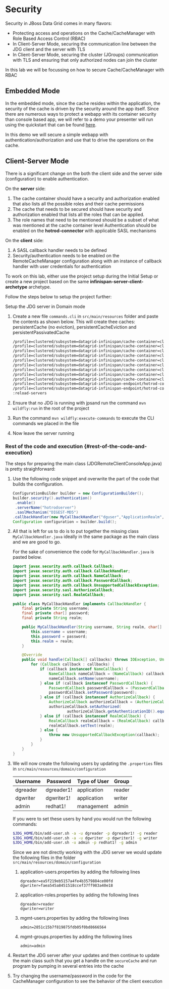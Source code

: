 # Security

Security in JBoss Data Grid comes in many flavors:

* Protecting access and operations on the Cache/CacheManager with Role Based Access Control \(RBAC\)
* In Client-Server Mode, securing the communication line between the JDG client and the server with TLS
* In Client-Server Mode, securing the cluster \(JGroups\) communication with TLS and ensuring that only authorized nodes can join the cluster

In this lab we will be focussing on how to secure Cache/CacheManager with RBAC

## Embedded Mode

In the embedded mode, since the cache resides within the application, the security of the cache is driven by the security around the app itself. Since there are numerous ways to protect a webapp with its container security than console based app, we will refer to a demo your presenter will run using the quickstart that can be found [here](https://github.com/vchintal/secure-embedded-cache-quickstart).

In this demo we will secure a simple webapp with authentication/authorization and use that to drive the operations on the cache.

## Client-Server Mode

There is a significant change on the both the client side and the server side \(configuration\) to enable authentication.

On the **server** side:

1. The cache container should have a security and authorization enabled that also lists all the possible roles and their cache permissions
2. The cache that needs to be secured should have security and authorization enabled that lists all the roles that can be applied.
3. The role names that need to be mentioned should be a subset of what was mentioned at the cache container level Authentication should be enabled on the **hotrod-connector** with applicable SASL mechanisms

On the **client** side:

1. A SASL callback handler needs to be defined
2. Security/authentication needs to be enabled on the RemoteCacheManager configuration along with an instance of callback handler with user credentials for authentication

To work on this lab, either use the project setup during the Initial Setup or create a new project based on the same **infinispan-server-client-archetype** archetype.

Follow the steps below to setup the project further:

Setup the JDG server in Domain mode

1. Create a new file `commands.cli` in `src/main/resources` folder and paste the contents as shown below. This will create thee caches: persistentCache \(no eviction\), persistentCacheEviction and persistentPassivatedCache

   ```sh
   /profile=clustered/subsystem=datagrid-infinispan/cache-container=clustered/security=SECURITY:add()
   /profile=clustered/subsystem=datagrid-infinispan/cache-container=clustered/security=SECURITY/authorization=AUTHORIZATION:add(mapper=org.infinispan.security.impl.IdentityRoleMapper)
   /profile=clustered/subsystem=datagrid-infinispan/cache-container=clustered/security=SECURITY/authorization=AUTHORIZATION/role=writer:add(name=writer,permissions=[WRITE,READ,BULK_WRITE,BULK_READ])
   /profile=clustered/subsystem=datagrid-infinispan/cache-container=clustered/security=SECURITY/authorization=AUTHORIZATION/role=reader:add(name=reader,permissions=[READ,BULK_READ])
   /profile=clustered/subsystem=datagrid-infinispan/cache-container=clustered/security=SECURITY/authorization=AUTHORIZATION/role=admin:add(name=admin,permissions=[ADMIN])
   /profile=clustered/subsystem=datagrid-infinispan/cache-container=clustered/configurations=CONFIGURATIONS/distributed-cache-configuration=secure-cache-configuration:add()
   /profile=clustered/subsystem=datagrid-infinispan/cache-container=clustered/configurations=CONFIGURATIONS/distributed-cache-configuration=secure-cache-configuration/security=SECURITY:add()
   /profile=clustered/subsystem=datagrid-infinispan/cache-container=clustered/configurations=CONFIGURATIONS/distributed-cache-configuration=secure-cache-configuration/security=SECURITY/authorization=AUTHORIZATION:add(roles=[reader,writer],enabled=true)
   /profile=clustered/subsystem=datagrid-infinispan/cache-container=clustered/distributed-cache=secureCache:add(configuration=secure-cache-configuration)
   /profile=clustered/subsystem=datagrid-infinispan-endpoint/hotrod-connector=hotrod-connector/authentication=AUTHENTICATION:add(security-realm=ApplicationRealm)
   /profile=clustered/subsystem=datagrid-infinispan-endpoint/hotrod-connector=hotrod-connector/authentication=AUTHENTICATION/sasl=SASL:add(mechanisms=[DIGEST-MD5],qop=[auth],server-name=hotrodserver)
   :reload-servers
   ```

2. Ensure that no JDG is running with jpsand run the command `mvn wildfly:run` in the root of the project

3. Run the command `mvn wildfly:execute-commands` to execute the CLI commands we placed in the file

4. Now leave the server running

### Rest of the code and execution {#rest-of-the-code-and-execution}

The steps for preparing the main class \(JDGRemoteClientConsoleApp.java\) is pretty straighforward:

1. Use the following code snippet and overwrite the part of the code that builds the configuration.

   ```java
   ConfigurationBuilder builder = new ConfigurationBuilder();
   builder.security().authentication()
    .enable()
    .serverName("hotrodserver")
    .saslMechanism("DIGEST-MD5")
   .callbackHandler(new MyCallbackHandler("dguser","ApplicationRealm", "dguser1!".toCharArray()));
   Configuration configuration = builder.build();
   ```

2. All that is left for us to do is to put together the missing class `MyCallbackHandler.java` ideally in the same package as the main class and we are good to go.

   For the sake of convenience the code for `MyCallbackHandler.java` is pasted below.

   ```java
   import javax.security.auth.callback.Callback;
   import javax.security.auth.callback.CallbackHandler;
   import javax.security.auth.callback.NameCallback;
   import javax.security.auth.callback.PasswordCallback;
   import javax.security.auth.callback.UnsupportedCallbackException;
   import javax.security.sasl.AuthorizeCallback;
   import javax.security.sasl.RealmCallback;

   public class MyCallbackHandler implements CallbackHandler {
       final private String username;
       final private char[] password;
       final private String realm;

       public MyCallbackHandler(String username, String realm, char[] password) {
           this.username = username;
           this.password = password;
           this.realm = realm;
       }

       @Override
       public void handle(Callback[] callbacks) throws IOException, UnsupportedCallbackException {
           for (Callback callback : callbacks) {
               if (callback instanceof NameCallback) {
                   NameCallback nameCallback = (NameCallback) callback;
                   nameCallback.setName(username);
               } else if (callback instanceof PasswordCallback) {
                   PasswordCallback passwordCallback = (PasswordCallback) callback;
                   passwordCallback.setPassword(password);
               } else if (callback instanceof AuthorizeCallback) {
                   AuthorizeCallback authorizeCallback = (AuthorizeCallback) callback;
                   authorizeCallback.setAuthorized(
                           authorizeCallback.getAuthenticationID().equals(authorizeCallback.getAuthorizationID()));
               } else if (callback instanceof RealmCallback) {
                   RealmCallback realmCallback = (RealmCallback) callback;
                   realmCallback.setText(realm);
               } else {
                   throw new UnsupportedCallbackException(callback);
               }
           }
       }
   }
   ```

3. We will now create the following users by updating the `.properties` files in `src/main/resources/domain/configuration`
   
   Username | Password | Type of User | Group 
   --- | --- | --- | --- 
   dgreader | dgreader1! | application | reader 
   dgwriter | dgwriter1! | application | writer 
   admin | redhat1! | management | admin 
   
   If you were to set these users by hand you would run the following commands:

   ```sh
   $JDG_HOME/bin/add-user.sh -a -u dgreader -p dgreader1! -g reader
   $JDG_HOME/bin/add-user.sh -a -u dgwriter -p dgwriter1! -g writer
   $JDG_HOME/bin/add-user.sh -u admin -p redhat1! -g admin
   ```

   Since we are not directly working with the JDG server we would update the following files in the folder `src/main/resources/domain/configuration`

   1. application-users.properties by adding the following lines
      ```text
      dgreader=ea5f219eb5157a4fe4b3579884ce00fd
      dgwriter=faea545a8451518ccef37ff983a40e18
      ```
   2. application-roles.properties by adding the following lines
      ```text
      dgreader=reader
      dgwriter=writer
      ```
   3. mgmt-users.properties by adding the following lines
      ```text
      admin=2851c15b7f819875fdb05f0bd8666564
      ```
   4. mgmt-groups.properties by adding the following lines
      ```text
      admin=admin
      ```

4. Restart the JDG server after your updates and then continue to update the main class such that you get a handle on the `secureCache` and run program by pumping in several entries into the cache

5. Try changing the username/password in the code for the CacheManager configuration to see the behavior of the client execution



